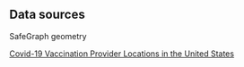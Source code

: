 ## Data sources

SafeGraph geometry

[Covid-19 Vaccination Provider Locations in the United States](https://covid-19-giscorps.hub.arcgis.com/datasets/c50a1a352e944a66aed98e61952051ef_0?geometry=-123.030%2C45.465%2C-122.376%2C45.549)

